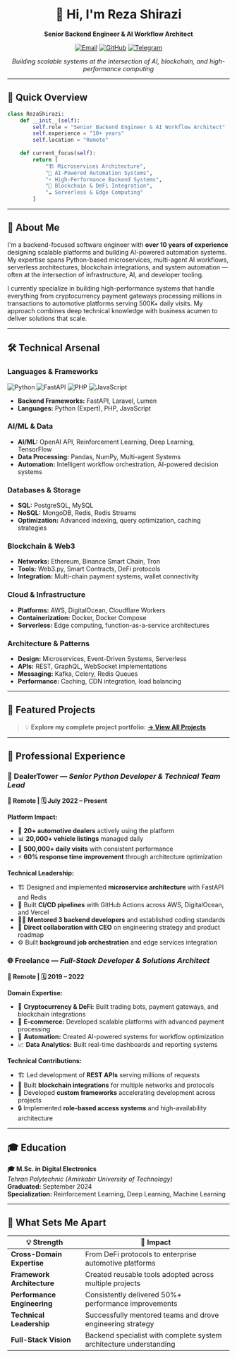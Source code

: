 <div align="center">

# 👋 Hi, I'm Reza Shirazi

**Senior Backend Engineer & AI Workflow Architect**

[![Email](https://img.shields.io/badge/Email-itreza7%40gmail.com-red?style=flat-square&logo=gmail&logoColor=white)](mailto:itreza7@gmail.com)
[![GitHub](https://img.shields.io/badge/GitHub-itreza7-181717?style=flat-square&logo=github)](https://github.com/itreza7)
[![Telegram](https://img.shields.io/badge/Telegram-itreza7-blue?style=flat-square&logo=telegram)](https://github.com/itreza7)


*Building scalable systems at the intersection of AI, blockchain, and high-performance computing*

</div>

---

## 🚀 Quick Overview

```python
class RezaShirazi:
    def __init__(self):
        self.role = "Senior Backend Engineer & AI Workflow Architect"
        self.experience = "10+ years"
        self.location = "Remote"
        
    def current_focus(self):
        return [
            "🏗️ Microservices Architecture",
            "🤖 AI-Powered Automation Systems", 
            "⚡ High-Performance Backend Systems",
            "🔗 Blockchain & DeFi Integration",
            "☁️ Serverless & Edge Computing"
        ]
```

---

## 🧠 About Me

I'm a backend-focused software engineer with **over 10 years of experience** designing scalable platforms and building AI-powered automation systems. My expertise spans Python-based microservices, multi-agent AI workflows, serverless architectures, blockchain integrations, and system automation — often at the intersection of infrastructure, AI, and developer tooling.

I currently specialize in building high-performance systems that handle everything from cryptocurrency payment gateways processing millions in transactions to automotive platforms serving 500K+ daily visits. My approach combines deep technical knowledge with business acumen to deliver solutions that scale.


---

## 🛠️ Technical Arsenal

### Languages & Frameworks
![Python](https://img.shields.io/badge/Python-Expert-3776AB?style=flat-square&logo=python&logoColor=white)
![FastAPI](https://img.shields.io/badge/FastAPI-Expert-009688?style=flat-square&logo=fastapi&logoColor=white)
![PHP](https://img.shields.io/badge/PHP-Advanced-777BB4?style=flat-square&logo=php&logoColor=white)
![JavaScript](https://img.shields.io/badge/JavaScript-Mid-F7DF1E?style=flat-square&logo=javascript&logoColor=black)

- **Backend Frameworks:** FastAPI, Laravel, Lumen
- **Languages:** Python (Expert), PHP, JavaScript

### AI/ML & Data
- **AI/ML:** OpenAI API, Reinforcement Learning, Deep Learning, TensorFlow
- **Data Processing:** Pandas, NumPy, Multi-agent Systems
- **Automation:** Intelligent workflow orchestration, AI-powered decision systems

### Databases & Storage
- **SQL:** PostgreSQL, MySQL
- **NoSQL:** MongoDB, Redis, Redis Streams
- **Optimization:** Advanced indexing, query optimization, caching strategies

### Blockchain & Web3
- **Networks:** Ethereum, Binance Smart Chain, Tron
- **Tools:** Web3.py, Smart Contracts, DeFi protocols
- **Integration:** Multi-chain payment systems, wallet connectivity

### Cloud & Infrastructure
- **Platforms:** AWS, DigitalOcean, Cloudflare Workers
- **Containerization:** Docker, Docker Compose
- **Serverless:** Edge computing, function-as-a-service architectures

### Architecture & Patterns
- **Design:** Microservices, Event-Driven Systems, Serverless
- **APIs:** REST, GraphQL, WebSocket implementations
- **Messaging:** Kafka, Celery, Redis Queues
- **Performance:** Caching, CDN integration, load balancing

---


## 📁 Featured Projects

> 💡 **Explore my complete project portfolio:** [**→ View All Projects**](projects.md)

---

## 💼 Professional Experience

### 🏢 DealerTower — *Senior Python Developer & Technical Team Lead*
**📍 Remote | 🗓️ July 2022 – Present**

**Platform Impact:**
- 🚗 **20+ automotive dealers** actively using the platform
- 📊 **20,000+ vehicle listings** managed daily
- 👥 **500,000+ daily visits** with consistent performance
- ⚡ **60% response time improvement** through architecture optimization

**Technical Leadership:**
- 🏗️ Designed and implemented **microservice architecture** with FastAPI and Redis
- 🚀 Built **CI/CD pipelines** with GitHub Actions across AWS, DigitalOcean, and Vercel
- 👨‍💻 **Mentored 3 backend developers** and established coding standards
- 🤝 **Direct collaboration with CEO** on engineering strategy and product roadmap
- ⚙️ Built **background job orchestration** and edge services integration

### 🌐 Freelance — *Full-Stack Developer & Solutions Architect*
**📍 Remote | 🗓️ 2019 – 2022**

**Domain Expertise:**
- 💱 **Cryptocurrency & DeFi:** Built trading bots, payment gateways, and blockchain integrations
- 🛒 **E-commerce:** Developed scalable platforms with advanced payment processing
- 🤖 **Automation:** Created AI-powered systems for workflow optimization
- 📈 **Data Analytics:** Built real-time dashboards and reporting systems

**Technical Contributions:**
- 🏗️ Led development of **REST APIs** serving millions of requests
- 🔗 Built **blockchain integrations** for multiple networks and protocols
- 🎯 Developed **custom frameworks** accelerating development across projects
- 🔒 Implemented **role-based access systems** and high-availability architecture

---

## 🎓 Education

**🎓 M.Sc. in Digital Electronics**  
*Tehran Polytechnic (Amirkabir University of Technology)*  
**Graduated:** September 2024  
**Specialization:** Reinforcement Learning, Deep Learning, Machine Learning

---

## 🌟 What Sets Me Apart

| 💡 **Strength** | 🎯 **Impact** |
|----------------|---------------|
| **Cross-Domain Expertise** | From DeFi protocols to enterprise automotive platforms |
| **Framework Architecture** | Created reusable tools adopted across multiple projects |
| **Performance Engineering** | Consistently delivered 50%+ performance improvements |
| **Technical Leadership** | Successfully mentored teams and drove engineering strategy |
| **Full-Stack Vision** | Backend specialist with complete system architecture understanding |
